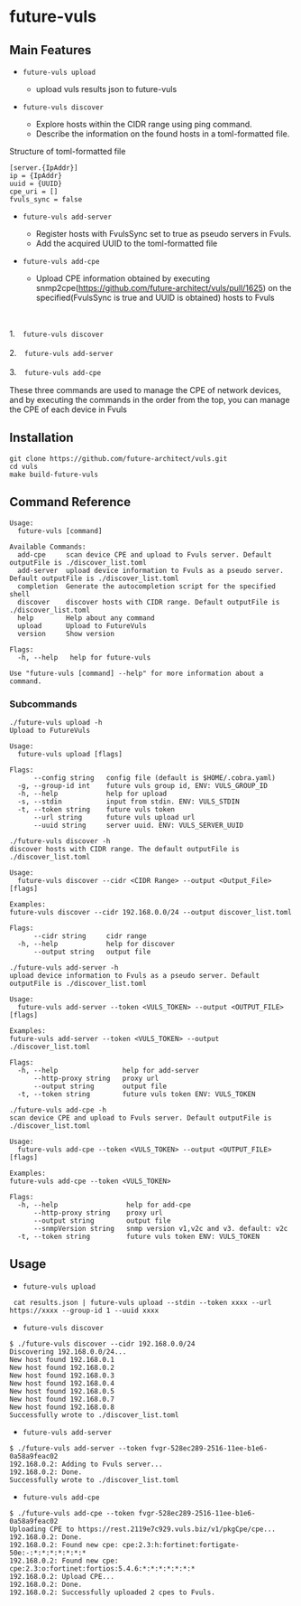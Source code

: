 # future-vuls

## Main Features

- `future-vuls upload` 
  - upload vuls results json to future-vuls

- `future-vuls discover`
  - Explore hosts within the CIDR range using ping command.
  - Describe the information on the found hosts in a toml-formatted file.

Structure of toml-formatted file
```
[server.{IpAddr}]
ip = {IpAddr}
uuid = {UUID}
cpe_uri = []
fvuls_sync = false
```

- `future-vuls add-server`
  - Register hosts with FvulsSync set to true as pseudo servers in Fvuls.
  - Add the acquired UUID to the toml-formatted file
 
- `future-vuls add-cpe`
  -  Upload CPE information obtained by executing snmp2cpe(https://github.com/future-architect/vuls/pull/1625) on the specified(FvulsSync is true and UUID is obtained) hosts to Fvuls
<br>

1.　`future-vuls discover`

2.　`future-vuls add-server`

3.　`future-vuls add-cpe`

These three commands are used to manage the CPE of network devices, and by executing the commands in the order from the top, you can manage the CPE of each device in Fvuls
## Installation

```
git clone https://github.com/future-architect/vuls.git
cd vuls
make build-future-vuls
```

## Command Reference

```
Usage:
  future-vuls [command]

Available Commands:
  add-cpe     scan device CPE and upload to Fvuls server. Default outputFile is ./discover_list.toml
  add-server  upload device information to Fvuls as a pseudo server. Default outputFile is ./discover_list.toml
  completion  Generate the autocompletion script for the specified shell
  discover    discover hosts with CIDR range. Default outputFile is ./discover_list.toml
  help        Help about any command
  upload      Upload to FutureVuls
  version     Show version

Flags:
  -h, --help   help for future-vuls

Use "future-vuls [command] --help" for more information about a command.
```

### Subcommands

```
./future-vuls upload -h
Upload to FutureVuls

Usage:
  future-vuls upload [flags]

Flags:
      --config string   config file (default is $HOME/.cobra.yaml)
  -g, --group-id int    future vuls group id, ENV: VULS_GROUP_ID
  -h, --help            help for upload
  -s, --stdin           input from stdin. ENV: VULS_STDIN
  -t, --token string    future vuls token
      --url string      future vuls upload url
      --uuid string     server uuid. ENV: VULS_SERVER_UUID
```

```
./future-vuls discover -h
discover hosts with CIDR range. The default outputFile is ./discover_list.toml

Usage:
  future-vuls discover --cidr <CIDR Range> --output <Output_File> [flags]

Examples:
future-vuls discover --cidr 192.168.0.0/24 --output discover_list.toml

Flags:
      --cidr string     cidr range
  -h, --help            help for discover
      --output string   output file
```

```
./future-vuls add-server -h
upload device information to Fvuls as a pseudo server. Default outputFile is ./discover_list.toml

Usage:
  future-vuls add-server --token <VULS_TOKEN> --output <OUTPUT_FILE> [flags]

Examples:
future-vuls add-server --token <VULS_TOKEN> --output ./discover_list.toml

Flags:
  -h, --help                help for add-server
      --http-proxy string   proxy url
      --output string       output file
  -t, --token string        future vuls token ENV: VULS_TOKEN
```

```
./future-vuls add-cpe -h
scan device CPE and upload to Fvuls server. Default outputFile is ./discover_list.toml

Usage:
  future-vuls add-cpe --token <VULS_TOKEN> --output <OUTPUT_FILE> [flags]

Examples:
future-vuls add-cpe --token <VULS_TOKEN>

Flags:
  -h, --help                 help for add-cpe
      --http-proxy string    proxy url
      --output string        output file
      --snmpVersion string   snmp version v1,v2c and v3. default: v2c
  -t, --token string         future vuls token ENV: VULS_TOKEN
```

## Usage

- `future-vuls upload`

```
 cat results.json | future-vuls upload --stdin --token xxxx --url https://xxxx --group-id 1 --uuid xxxx
```
- `future-vuls discover`
```
$ ./future-vuls discover --cidr 192.168.0.0/24
Discovering 192.168.0.0/24...
New host found 192.168.0.1
New host found 192.168.0.2
New host found 192.168.0.3
New host found 192.168.0.4
New host found 192.168.0.5
New host found 192.168.0.7
New host found 192.168.0.8
Successfully wrote to ./discover_list.toml
```
- `future-vuls add-server`
```
$ ./future-vuls add-server --token fvgr-528ec289-2516-11ee-b1e6-0a58a9feac02
192.168.0.2: Adding to Fvuls server...
192.168.0.2: Done.
Successfully wrote to ./discover_list.toml
```
- `future-vuls add-cpe`
```
$ ./future-vuls add-cpe --token fvgr-528ec289-2516-11ee-b1e6-0a58a9feac02
Uploading CPE to https://rest.2119e7c929.vuls.biz/v1/pkgCpe/cpe...
192.168.0.2: Done.
192.168.0.2: Found new cpe: cpe:2.3:h:fortinet:fortigate-50e:-:*:*:*:*:*:*:*
192.168.0.2: Found new cpe: cpe:2.3:o:fortinet:fortios:5.4.6:*:*:*:*:*:*:*
192.168.0.2: Upload CPE...
192.168.0.2: Done.
192.168.0.2: Successfully uploaded 2 cpes to Fvuls.
```
